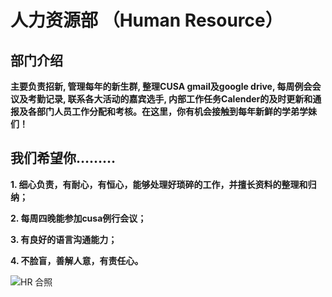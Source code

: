 # 人力资源部 （Human Resource）

## 部门介绍

**主要负责招新, 管理每年的新生群, 整理CUSA gmail及google drive, 每周例会会议及考勤记录, 联系各大活动的嘉宾选手, 内部工作任务Calender的及时更新和通报及各部门人员工作分配和考核。在这里，你有机会接触到每年新鲜的学弟学妹们！**

## **我们希望你………**

**1. 细心负责，有耐心，有恒心，能够处理好琐碎的工作，并擅长资料的整理和归纳；**

**2. 每周四晚能参加cusa例行会议；**

**3. 有良好的语言沟通能力；**

**4. 不脸盲，善解人意，有责任心。**

![HR &#x5408;&#x7167;](https://lh5.googleusercontent.com/dAeESqQZuUfX_SckBInBGxoXZhNwX90W7jqh1nih6aKPNkUodSn_tqnPLW2WgQJa29w8bEOyJStTKsT809J3iYuGp8FAuasZAU8vbo1GpuIJLCjeHCX0PDJb3D4Sgh9iRFkfPIgO5gEicXg62g)

